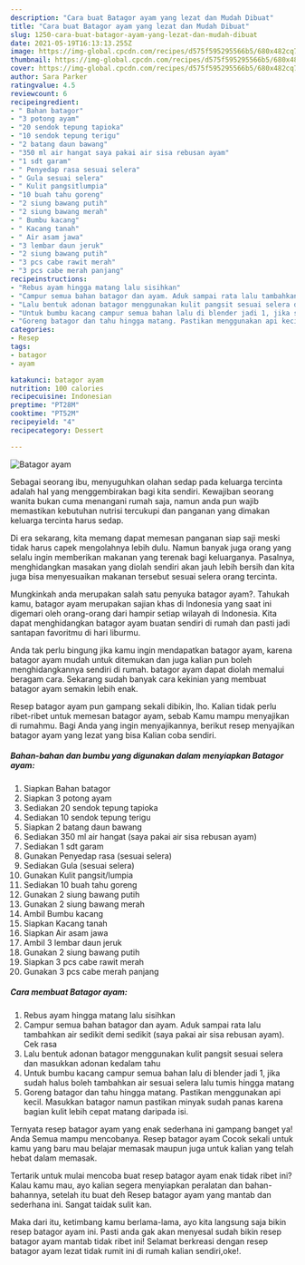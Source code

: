 ```yaml
---
description: "Cara buat Batagor ayam yang lezat dan Mudah Dibuat"
title: "Cara buat Batagor ayam yang lezat dan Mudah Dibuat"
slug: 1250-cara-buat-batagor-ayam-yang-lezat-dan-mudah-dibuat
date: 2021-05-19T16:13:13.255Z
image: https://img-global.cpcdn.com/recipes/d575f595295566b5/680x482cq70/batagor-ayam-foto-resep-utama.jpg
thumbnail: https://img-global.cpcdn.com/recipes/d575f595295566b5/680x482cq70/batagor-ayam-foto-resep-utama.jpg
cover: https://img-global.cpcdn.com/recipes/d575f595295566b5/680x482cq70/batagor-ayam-foto-resep-utama.jpg
author: Sara Parker
ratingvalue: 4.5
reviewcount: 6
recipeingredient:
- " Bahan batagor"
- "3 potong ayam"
- "20 sendok tepung tapioka"
- "10 sendok tepung terigu"
- "2 batang daun bawang"
- "350 ml air hangat saya pakai air sisa rebusan ayam"
- "1 sdt garam"
- " Penyedap rasa sesuai selera"
- " Gula sesuai selera"
- " Kulit pangsitlumpia"
- "10 buah tahu goreng"
- "2 siung bawang putih"
- "2 siung bawang merah"
- " Bumbu kacang"
- " Kacang tanah"
- " Air asam jawa"
- "3 lembar daun jeruk"
- "2 siung bawang putih"
- "3 pcs cabe rawit merah"
- "3 pcs cabe merah panjang"
recipeinstructions:
- "Rebus ayam hingga matang lalu sisihkan"
- "Campur semua bahan batagor dan ayam. Aduk sampai rata lalu tambahkan air sedikit demi sedikit (saya pakai air sisa rebusan ayam). Cek rasa"
- "Lalu bentuk adonan batagor menggunakan kulit pangsit sesuai selera dan masukkan adonan kedalam tahu"
- "Untuk bumbu kacang campur semua bahan lalu di blender jadi 1, jika sudah halus boleh tambahkan air sesuai selera lalu tumis hingga matang"
- "Goreng batagor dan tahu hingga matang. Pastikan menggunakan api kecil. Masukkan batagor namun pastikan minyak sudah panas karena bagian kulit lebih cepat matang daripada isi."
categories:
- Resep
tags:
- batagor
- ayam

katakunci: batagor ayam 
nutrition: 100 calories
recipecuisine: Indonesian
preptime: "PT28M"
cooktime: "PT52M"
recipeyield: "4"
recipecategory: Dessert

---
```



![Batagor ayam](https://img-global.cpcdn.com/recipes/d575f595295566b5/680x482cq70/batagor-ayam-foto-resep-utama.jpg)

Sebagai seorang ibu, menyuguhkan olahan sedap pada keluarga tercinta adalah hal yang menggembirakan bagi kita sendiri. Kewajiban seorang  wanita bukan cuma menangani rumah saja, namun anda pun wajib memastikan kebutuhan nutrisi tercukupi dan panganan yang dimakan keluarga tercinta harus sedap.

Di era  sekarang, kita memang dapat memesan panganan siap saji meski tidak harus capek mengolahnya lebih dulu. Namun banyak juga orang yang selalu ingin memberikan makanan yang terenak bagi keluarganya. Pasalnya, menghidangkan masakan yang diolah sendiri akan jauh lebih bersih dan kita juga bisa menyesuaikan makanan tersebut sesuai selera orang tercinta. 



Mungkinkah anda merupakan salah satu penyuka batagor ayam?. Tahukah kamu, batagor ayam merupakan sajian khas di Indonesia yang saat ini digemari oleh orang-orang dari hampir setiap wilayah di Indonesia. Kita dapat menghidangkan batagor ayam buatan sendiri di rumah dan pasti jadi santapan favoritmu di hari liburmu.

Anda tak perlu bingung jika kamu ingin mendapatkan batagor ayam, karena batagor ayam mudah untuk ditemukan dan juga kalian pun boleh menghidangkannya sendiri di rumah. batagor ayam dapat diolah memalui beragam cara. Sekarang sudah banyak cara kekinian yang membuat batagor ayam semakin lebih enak.

Resep batagor ayam pun gampang sekali dibikin, lho. Kalian tidak perlu ribet-ribet untuk memesan batagor ayam, sebab Kamu mampu menyajikan di rumahmu. Bagi Anda yang ingin menyajikannya, berikut resep menyajikan batagor ayam yang lezat yang bisa Kalian coba sendiri.

<!--inarticleads1-->

##### Bahan-bahan dan bumbu yang digunakan dalam menyiapkan Batagor ayam:

1. Siapkan  Bahan batagor
1. Siapkan 3 potong ayam
1. Sediakan 20 sendok tepung tapioka
1. Sediakan 10 sendok tepung terigu
1. Siapkan 2 batang daun bawang
1. Sediakan 350 ml air hangat (saya pakai air sisa rebusan ayam)
1. Sediakan 1 sdt garam
1. Gunakan  Penyedap rasa (sesuai selera)
1. Sediakan  Gula (sesuai selera)
1. Gunakan  Kulit pangsit/lumpia
1. Sediakan 10 buah tahu goreng
1. Gunakan 2 siung bawang putih
1. Gunakan 2 siung bawang merah
1. Ambil  Bumbu kacang
1. Siapkan  Kacang tanah
1. Siapkan  Air asam jawa
1. Ambil 3 lembar daun jeruk
1. Gunakan 2 siung bawang putih
1. Siapkan 3 pcs cabe rawit merah
1. Gunakan 3 pcs cabe merah panjang




<!--inarticleads2-->

##### Cara membuat Batagor ayam:

1. Rebus ayam hingga matang lalu sisihkan
1. Campur semua bahan batagor dan ayam. Aduk sampai rata lalu tambahkan air sedikit demi sedikit (saya pakai air sisa rebusan ayam). Cek rasa
1. Lalu bentuk adonan batagor menggunakan kulit pangsit sesuai selera dan masukkan adonan kedalam tahu
1. Untuk bumbu kacang campur semua bahan lalu di blender jadi 1, jika sudah halus boleh tambahkan air sesuai selera lalu tumis hingga matang
1. Goreng batagor dan tahu hingga matang. Pastikan menggunakan api kecil. Masukkan batagor namun pastikan minyak sudah panas karena bagian kulit lebih cepat matang daripada isi.




Ternyata resep batagor ayam yang enak sederhana ini gampang banget ya! Anda Semua mampu mencobanya. Resep batagor ayam Cocok sekali untuk kamu yang baru mau belajar memasak maupun juga untuk kalian yang telah hebat dalam memasak.

Tertarik untuk mulai mencoba buat resep batagor ayam enak tidak ribet ini? Kalau kamu mau, ayo kalian segera menyiapkan peralatan dan bahan-bahannya, setelah itu buat deh Resep batagor ayam yang mantab dan sederhana ini. Sangat taidak sulit kan. 

Maka dari itu, ketimbang kamu berlama-lama, ayo kita langsung saja bikin resep batagor ayam ini. Pasti anda gak akan menyesal sudah bikin resep batagor ayam mantab tidak ribet ini! Selamat berkreasi dengan resep batagor ayam lezat tidak rumit ini di rumah kalian sendiri,oke!.

